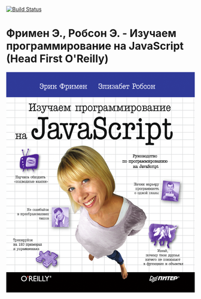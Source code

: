 [![Build Status](https://travis-ci.org/Yekku/learn_js_book.svg?branch=master)](https://travis-ci.org/Yekku/learn_js_book)

# Фримен Э., Робсон Э. - Изучаем программирование на JavaScript (Head First O'Reilly)

![Books cover](https://github.com/Yekku/learn_js_book/blob/master/Learn_JavaScript.png)
